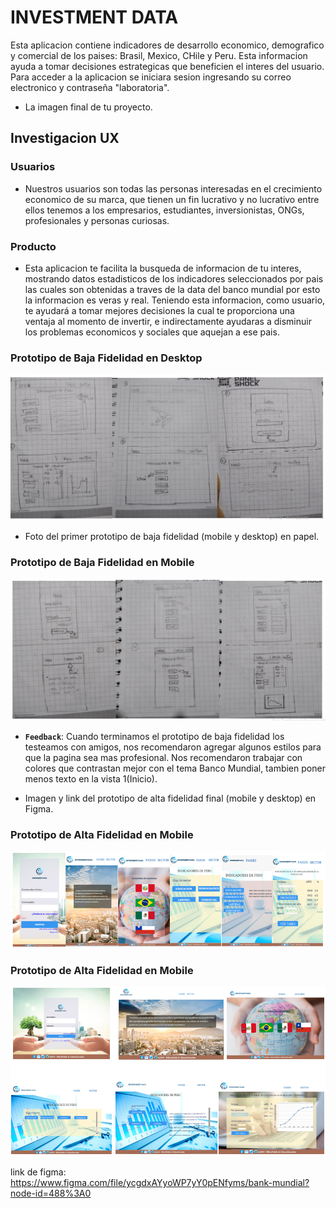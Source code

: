 # INVESTMENT DATA

Esta aplicacion contiene indicadores de desarrollo economico, demografico y comercial de los paises: Brasil, Mexico, CHile y Peru. Esta informacion ayuda a tomar decisiones estrategicas que beneficien el interes del usuario. 
Para acceder a la aplicacion se iniciara sesion ingresando su correo electronico y contraseña "laboratoria".

- La imagen final de tu proyecto.

## Investigacion UX 
  ### Usuarios
  - Nuestros usuarios son todas las personas interesadas en el     crecimiento economico de su marca, que tienen un fin lucrativo y no lucrativo entre ellos tenemos a los empresarios, estudiantes, inversionistas, ONGs, profesionales y personas curiosas.
  ### Producto
  - Esta aplicacion te facilita la busqueda de informacion de tu interes, mostrando datos estadisticos de los indicadores seleccionados por pais las cuales son obtenidas a traves de la data del banco mundial por esto la informacion es veras y real. Teniendo esta informacion, como usuario, te ayudará a tomar mejores decisiones la cual te proporciona una ventaja al momento de invertir, e indirectamente ayudaras a disminuir los problemas economicos y sociales que aquejan a ese pais. 

  ### Prototipo de Baja Fidelidad en Desktop
   
   !["Vistas de la aplicacion en Desktop"](im/desktop.PNG)


  - Foto del primer prototipo de baja fidelidad (mobile 
  y desktop) en papel.

   ### Prototipo de Baja Fidelidad en Mobile
   !["Vistas de la aplicacion en Mobile"](im/mobile.PNG)

  - **`Feedback`**: 
    Cuando terminamos el prototipo de baja fidelidad los testeamos con amigos, nos recomendaron agregar algunos estilos para que la pagina sea mas profesional.
    Nos recomendaron trabajar con colores que contrastan mejor con el tema Banco Mundial, tambien poner menos texto en la vista 1(Inicio).  

  - Imagen y link del prototipo de alta fidelidad final (mobile y desktop) en 
  Figma.

 ### Prototipo de Alta Fidelidad en Mobile
 !["Vistas de la aplicacion en Mobile"](im/mobileVista.PNG)

 ### Prototipo de Alta Fidelidad en Mobile
 !["Vistas de la aplicacion en Mobile"](im/vistadesktop.PNG)

 link de figma: 
 https://www.figma.com/file/ycgdxAYyoWP7yY0pENfyms/bank-mundial?node-id=488%3A0